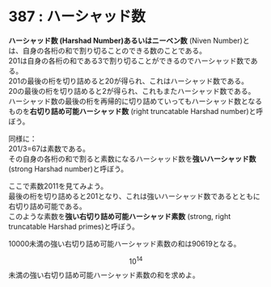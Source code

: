 # 387 : ハーシャッド数

**ハーシャッド数 **(Harshad Number)あるいは**ニーベン数** (Niven Number)とは、自身の各桁の和で割り切ることのできる数のことである。\
201は自身の各桁の和である3で割り切ることができるのでハーシャッド数である。\
201の最後の桁を切り詰めると20が得られ、これはハーシャッド数である。\
20の最後の桁を切り詰めると2が得られ、これもまたハーシャッド数である。\
ハーシャッド数の最後の桁を再帰的に切り詰めていってもハーシャッド数となるものを**右切り詰め可能ハーシャッド数** (right truncatable Harshad number)と呼ぼう。

同様に：\
201/3=67は素数である。\
その自身の各桁の和で割ると素数になるハーシャッド数を**強いハーシャッド数** (strong Harshad number)と呼ぼう。

ここで素数2011を見てみよう。\
最後の桁を切り詰めると201となり、これは強いハーシャッド数であるとともに右切り詰め可能である。\
&#x20;このような素数を**強い右切り詰め可能ハーシャッド素数** (strong, right truncatable Harshad primes)と呼ぼう。

10000未満の強い右切り詰め可能ハーシャッド素数の和は90619となる。

$$10^{14}$$未満の強い右切り詰め可能ハーシャッド素数の和を求めよ。
